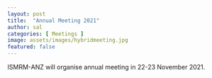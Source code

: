 ```yaml
---
layout: post
title:  "Annual Meeting 2021"
author: sal
categories: [ Meetings ]
image: assets/images/hybridmeeting.jpg
featured: false
---
```


ISMRM-ANZ will organise annual meeting in 22-23 November 2021.
